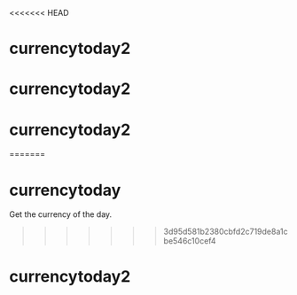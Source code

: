 <<<<<<< HEAD
# currencytoday2
# currencytoday2
# currencytoday2
=======
# currencytoday
Get the currency of the day.
>>>>>>> 3d95d581b2380cbfd2c719de8a1cbe546c10cef4
# currencytoday2
